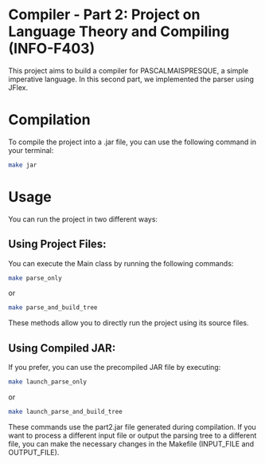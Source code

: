# Compiler - Part 2: Project on Language Theory and Compiling (INFO-F403)

This project aims to build a compiler for PASCALMAISPRESQUE, a simple imperative language.
In this second part, we implemented the parser using JFlex.


# Compilation
To compile the project into a .jar file, you can use the following command in your terminal:

```bash
make jar
```

# Usage
You can run the project in two different ways:

## Using Project Files:
You can execute the Main class by running the following commands:

```bash
make parse_only
```

or 

```bash
make parse_and_build_tree
```

These methods allow you to directly run the project using its source files.

## Using Compiled JAR:

If you prefer, you can use the precompiled JAR file by executing:

```bash
make launch_parse_only
```

or

```bash
make launch_parse_and_build_tree
```

These commands use the part2.jar file generated during compilation. If you want to process a different input file
or output the parsing tree to a different file, you can make the necessary changes in the Makefile
(INPUT_FILE and OUTPUT_FILE).